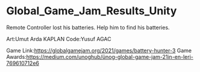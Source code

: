 # Global_Game_Jam_Results_Unity
Remote Controller lost his batteries. Help him to find his batteries.

Art:Umut Arda KAPLAN
Code:Yusuf AGAC

Game Link:https://globalgamejam.org/2021/games/battery-hunter-3
Game Awards:https://medium.com/unoghub/ünog-global-game-jam-21in-en-leri-769610712e6

